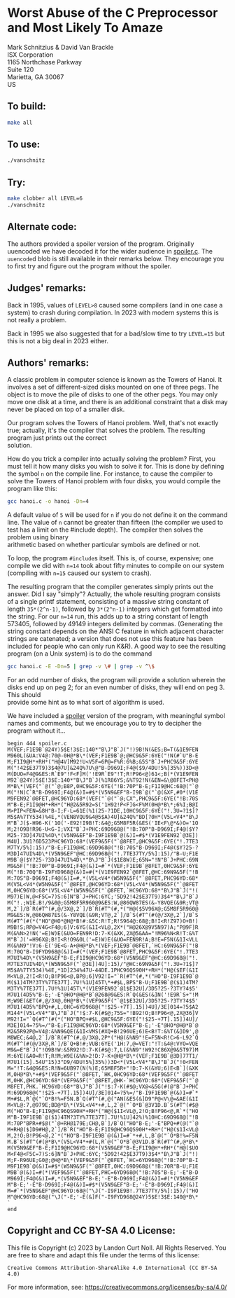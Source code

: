 # Worst Abuse of the C Preprocessor and Most Likely To Amaze

Mark Schnitzius & David Van Brackle\
ISX Corporation\
1165 Northchase Parkway\
Suite 120\
Marietta, GA  30067\
US

## To build:

```sh
make all
```

## To use:

```sh
./vanschnitz
```

## Try:

```sh
make clobber all LEVEL=6
./vanschnitz
```

## Alternate code:

The authors provided a spoiler version of the program. Originally uuencoded we
have decoded it for the wider audience in [spoiler.c](spoiler.c). The
`uuencode`d blob is still available in their remarks below. They encourage you
to first try and figure out the program without the spoiler.


## Judges' remarks:

Back in 1995, values of `LEVEL>8` caused some compilers (and in one case a
system) to crash during compilation. In 2023 with modern systems this is not
really a problem.

Back in 1995 we also suggested that for a bad/slow time to try `LEVEL=15` but
this is not a big deal in 2023 either.


## Authors' remarks:

A classic problem in computer science is known as the Towers
of Hanoi.  It involves a set of different-sized disks mounted
on one of three pegs.  The object is to move the pile of disks
to one of the other pegs.  You may only move one disk at a
time, and there is an additional constraint that a disk may
never be placed on top of a smaller disk.

Our program solves the Towers of Hanoi problem.  Well, that's
not exactly true; actually, it's the compiler that solves the
problem.  The resulting program just prints out the correct\
solution.

How do you trick a compiler into actually solving the problem?
First, you must tell it how many disks you wish to solve it
for.  This is done by defining the symbol `n` on the compile
line.  For instance, to cause the compiler to solve the Towers
of Hanoi problem with four disks, you would compile the program
like this:

```sh
gcc hanoi.c -o hanoi -Dn=4
```

A default value of `5` will be used for `n` if you do not define
it on the command line.  The value of `n` cannot be greater than
fifteen (the compiler we used to test has a limit on the #include
depth).  The compiler then solves the problem using binary\
arithmetic based on whether particular symbols are defined or not.

To loop, the program `#include`s itself.  This is, of course,
expensive; one compile we did with `n=14` took about fifty
minutes to compile on our system (compiling with `n=15` caused our system to
crash).

The resulting program that the compiler generates simply
prints out the answer.  Did I say "simply"?  Actually, the
whole resulting program consists of a single printf statement,
consisting of a massive string constant of length `35*(2^n-1)`,
followed by `3*(2^n-1)` integers which get formatted into the
string.  For our `n=14` run, this adds up to a string constant
of length 573405, followed by 49149 integers delimited by
commas.  (Generating the string constant depends on the
ANSI C feature in which adjacent character strings are
catenated; a version that does not use this feature has been
included for people who can only run K&R).  A good way to see
the resulting program (on a Unix system) is to do the command

```sh
gcc hanoi.c -E -Dn=5 | grep -v \# | grep -v ^\$
```

For an odd number of disks, the program will provide a
solution wherein the disks end up on peg 2; for an even
number of disks, they will end on peg 3.  This should\
provide some hint as to what sort of algorithm is used.

We have included a [spoiler](spoiler.c) version of the program, with
meaningful symbol names and comments, but we encourage you
to try to decipher the program without it...

    begin 444 spoiler.c
    M(VEF;F1E9B`@24Y)5$E!3$E:140*"B\J"B`J("!)9B!N(&ES;B=T(&1E9FEN
    M960L(&UA:V4@:70@-0H@*B\*(VEF;F1E9B`@;@HC9&5F:6YE("!N(#`U"B-E
    M;F1I9@H*+RH*("H@4V]M92!U<V5F=6P@=F%R:6%B;&5S"B`J+PHC9&5F:6YE
    M("!42$E37T9)3$4@7U]&24Q%7U\@"B-D969I;F4@($9/4DU!5%]35%))3D<@
    M(DUO=F4@9&ES:R`E9"!F<F]M('!E9R`E9"!T;R!P96<@)61<;B(*(V1E9FEN
    M92`@24Y)5$E!3$E:140*"B\J"B`J(%1R86YS;&%T92!N(&EN=&\@8FET<PH@
    M*B\*(VEF("`@("`@;B8P,0HC9&5F:6YE("!B:70P"B-E;F1I9@HC:68@("`@
    M("!N)C`R"B-D969I;F4@(&)I=#$*(V5N9&EF"B-I9B`@("`@(&XF,#0*(V1E
    M9FEN92`@8FET,@HC96YD:68*(VEF("`@("`@;CX^,PHC9&5F:6YE("!B:70S
    M"B-E;F1I9@H*+RH*("H@2&5R92=S('1H92!P<F]G<F%M(0H@*B\*;6%I;B@I
    M>PIP<FEN=&8H"B-I;F-L=61E(%1(25-?1DE,10HC9&5F:6YE("!.3U=?1$]?
    M5$A%7TY534)%4E,*(VEN8VQU9&4@5$A)4U]&24Q%"BD[?0H*(V5L<V4*"B\J
    M"B`J($-H96-K('1O('-E92!I9B!T:&4@;G5M8F5R(&ES('IE<F\@*&)O='1O
    M;2!O9B!R96-U<G-I;VXI"B`J+PHC:69D968@("!B:70P"B-D969I;F4@($Y?
    M25-?3D]47UI%4D\*(V5N9&EF"B-I9F1E9B`@(&)I=#$*(V1E9FEN92`@3E])
    M4U].3U1?6D523PHC96YD:68*(VEF9&5F("`@8FET,@HC9&5F:6YE("!.7TE3
    M7TY/5%]:15)/"B-E;F1I9@HC:69D968@("!B:70S"B-D969I;F4@($Y?25-?
    M3D]47UI%4D\*(V5N9&EF"@HC:69D968@("!.7TE37TY/5%]:15)/"B-U;F1E
    M9B`@($Y?25-?3D]47UI%4D\*"B\J"B`J($1E8W)E;65N="!N"B`J+PHC:69N
    M9&5F("!B:70P"B-D969I;F4@(&)I=#`*(VEF;F1E9B`@8FET,0HC9&5F:6YE
    M("!B:70Q"B-I9FYD968@(&)I=#(*(V1E9FEN92`@8FET,@HC:69N9&5F("!B
    M:70S"B-D969I;F4@(&)I=#,*(V5L<V4*(W5N9&5F("`@8FET,PHC96YD:68*
    M(V5L<V4*(W5N9&5F("`@8FET,@HC96YD:68*(V5L<V4*(W5N9&5F("`@8FET
    M,0HC96YD:68*(V5L<V4*(W5N9&5F("`@8FET,`HC96YD:68*"B\J"B`J("!(
    M97)E)W,@<F5C=7)S:6]N"B`J+PHC:6YC;'5D92!42$E37T9)3$4*"B\J"B`J
    M("!.;W1E.B!/9&0@;G5M8F5R960@9&ES:W,@86QW87ES(&-Y8VQE(&9R;VT@
    M,2`]/B`R(#T^(#,@/3X@,2`]/B`R(#T^(#,*("H@($5V96X@;G5M8F5R960@
    M9&ES:W,@86QW87ES(&-Y8VQE(&9R;VT@,2`]/B`S(#T^(#(@/3X@,2`]/B`S
    M(#T^(#(*("HO"@HO*@H@*B!#:&5C:R!T;R!S964@:68@;B!I<R!Z97)O+B!)
    M9B!S;RP@=V4G<F4@;6]V:6YG(&1I<VL@,2X*("H@26X@9V5N97)A;"P@9F]R
    M(&%N>2!N('=E)W)E(&UO=FEN9R!D:7-K(&XK,2X@5&AA="!M96%N<R!T:&%T
    M"B`J('=H96X@;B!I<R!O9&0L('=E)W)E(&UO=FEN9R!A;B!E=F5N(&1I<VLL
    M(&%N9"!V:6-E('9E<G-A+@H@*B\*(VEF;F1E9B`@8FET,`HC:69N9&5F("!B
    M:70Q"B-I9FYD968@(&)I=#(*(VEF;F1E9B`@8FET,PHC9&5F:6YE("!.7TE3
    M7UI%4D\*(V5N9&EF"B-E;F1I9@HC96YD:68*(V5N9&EF"@HC:69D968@("!.
    M7TE37UI%4D\*(W5N9&5F("`@3E])4U]:15)/"@HC:69N9&5F("!.3U=?1$]?
    M5$A%7TY534)%4E,*1D]234%47U-44DE.1PHC96QS90H*+RH*("H@($EF(&1I
    M<VL@,2!I<R!O;B!P96<@,BP@;6]V92!I="`R(#T^(#,*("HO"B-I9F1E9B`@
    M($1)4TM?3TY%7TE37T].7U!%1U]45T\*+#$L,BPS"B-U;F1E9B`@($1)4TM?
    M3TY%7TE37T].7U!%1U]45T\*(V1E9FEN92`@1$E32U]/3D5?25-?3TY?4$5'
    M7U1(4D5%"B-E;'-E"@HO*@H@*B`@268@9&ES:R`Q(&ES(&]N('!E9R`S+"!M
    M;W9E(&ET(#,@/3X@,0H@*B\*(VEF9&5F("`@1$E32U]/3D5?25-?3TY?4$5'
    M7U1(4D5%"BPQ+#,L,0HC=6YD968@("!$25-+7T].15])4U]/3E]014=?5$A2
    M144*(V5L<V4*"B\J"B`J("!$:7-K(#$@;75S="!B92!O;B!P96<@,2X@36]V
    M92!I="`Q(#T^(#(*("HO"BPQ+#$L,@HC9&5F:6YE("!$25-+7T].15])4U]/
    M3E]014=?5%=/"B-E;F1I9@HC96YD:68*(V5N9&EF"B-E;'-E"@HO*@H@*B`@
    M2&5R92P@=V4@:&%N9&QE(&1I<VMS(#XQ+B!296UE;6)E<B!T:&%T(&]D9',@
    M8WEC;&4@,2`]/B`R(#T^(#,@/3X@,2P*("H@(&%N9"!E=F5N<R!C>6-L92`Q
    M(#T^(#(@/3X@,R`]/B`Q+B!#;VUB:6YE('1H:7,@=VET:"!T:&4@:VYO=VQE
    M9&=E"B`J("!O9B!W:&5R92!D:7-K(#$@:7,L(&%N9"!W92!C86X@9&5T97)M
    M:6YE(&AO=R!T;R!M;W9E(&%N>2!D:7-K+@H@*B\*(VEF;F1E9B`@3D]77T1/
    M7U1(15].54U"15)3"D9/4DU!5%]35%))3D<*(V5L<V4*"B\J"B`J("!0<FEN
    M="!T:&4@9&ES:R!N=6UB97(N(%)E;65M8F5R+"!D:7-K(&YU;6)E<B`](&XK
    M,0H@*B\*+#$*(VEF9&5F("`@8FET,`HK,0HC96YD:68*(VEF9&5F("`@8FET
    M,0HK,@HC96YD:68*(VEF9&5F("`@8FET,@HK-`HC96YD:68*(VEF9&5F("`@
    M8FET,PHK.`HC96YD:68*"B\J"B`J("!$:7-K(#$@;VX@<&5G(#(@"B`J+PHC
    M:69D968@("!$25-+7T].15])4U]/3E]014=?5%=/"B-I9F1E9B`@(&)I=#`*
    M+#$L,R`@("`O*B!%=F5N.B`Q(#T^(#,@("AN(&ES(&]D9"P@<V\@=&AE(&1I
    M<VL@:7,@979E;BD@*B\*(V5L<V4*+#,L,2`@("`O*B`@3V1D.B`S(#T^(#$@
    M("HO"B-E;F1I9@HC96QS90H*+RH*("H@($1I<VL@,2!O;B!P96<@,R`*("HO
    M"B-I9F1E9B`@($1)4TM?3TY%7TE37T].7U!%1U]42%)%10HC:69D968@("!B
    M:70P"BPR+#$@("`@+RH@179E;CH@,B`]/B`Q("HO"B-E;'-E"BPQ+#(@("`@
    M+RH@($]D9#H@,2`]/B`R("HO"B-E;F1I9@HC96QS90H*+RH*("H@($1I<VL@
    M,2!O;B!P96<@,2`*("HO"B-I9F1E9B`@(&)I=#`*+#,L,B`@("`O*B!%=F5N
    M.B`S(#T^(#(@*B\*(V5L<V4*+#(L,R`@("`O*B`@3V1D.B`R(#T^(#,@*B\*
    M(V5N9&EF"B-E;F1I9@HC96YD:68*(V5N9&EF"B-E;F1I9@H*+RH*("H@($UO
    M<F4@<F5C=7)S:6]N"B`J+PHC:6YC;'5D92!42$E37T9)3$4*"B\J"B`J("!)
    M;F-R96UE;G0@;@H@*B\*(VEF9&5F("`@8FET,`HC=6YD968@("!B:70P"B-I
    M9F1E9B`@(&)I=#$*(W5N9&5F("`@8FET,0HC:69D968@("!B:70R"B-U;F1E
    M9B`@(&)I=#(*(VEF9&5F("`@8FET,PHC=6YD968@("!B:70S"B-E;'-E"B-D
    M969I;F4@(&)I=#,*(V5N9&EF"B-E;'-E"B-D969I;F4@(&)I=#(*(V5N9&EF
    M"B-E;'-E"B-D969I;F4@(&)I=#$*(V5N9&EF"B-E;'-E"B-D969I;F4@(&)I
    M=#`*(V5N9&EF"@HC96YD:68@("\J("-I9F1E9B!.7TE37TY/5%]:15)/("HO
    M"@HC96YD:68@("\J("-E;'-E(&]F("-I9FYD968@24Y)5$E!3$E:140@*B\*
    `
    end

## Copyright and CC BY-SA 4.0 License:

This file is Copyright (c) 2023 by Landon Curt Noll.  All Rights Reserved.
You are free to share and adapt this file under the terms of this license:

    Creative Commons Attribution-ShareAlike 4.0 International (CC BY-SA 4.0)

For more information, see: https://creativecommons.org/licenses/by-sa/4.0/
